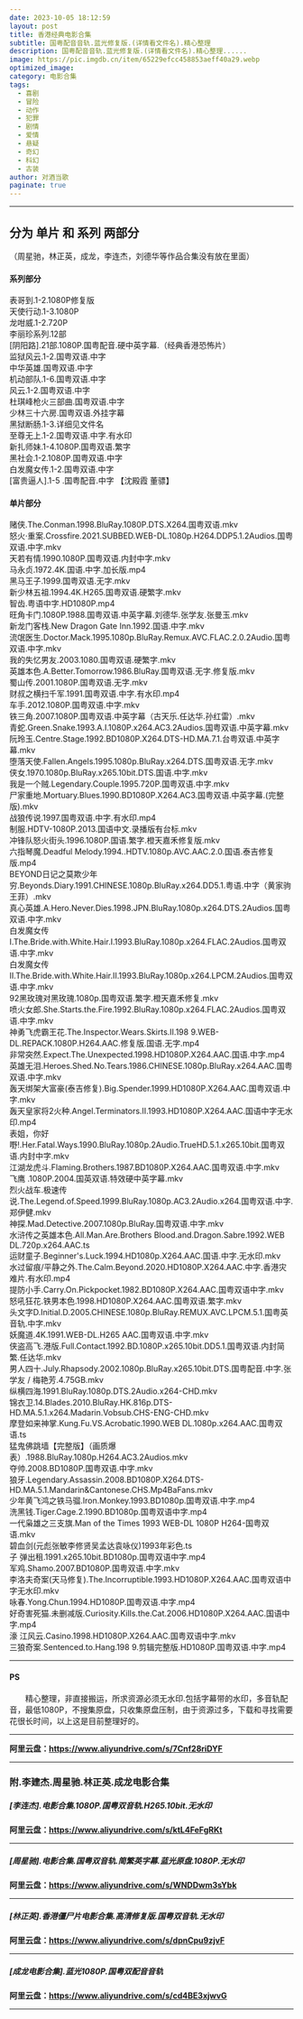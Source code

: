 ```yaml
---
date: 2023-10-05 18:12:59
layout: post
title: 香港经典电影合集
subtitle: 国粤配音音轨.蓝光修复版.(详情看文件名).精心整理
description: 国粤配音音轨.蓝光修复版.(详情看文件名).精心整理......
image: https://pic.imgdb.cn/item/65229efcc458853aeff40a29.webp
optimized_image: 
category: 电影合集
tags:
  - 喜剧
  - 冒险
  - 动作
  - 犯罪
  - 剧情
  - 爱情
  - 悬疑
  - 奇幻
  - 科幻
  - 古装
author: 对酒当歌
paginate: true
---
```

---

## 分为 **单片** 和 **系列** 两部分

（周星驰，林正英，成龙，李连杰，刘德华等作品合集没有放在里面）

#### 系列部分

表哥到.1-2.1080P修复版  
天使行动.1-3.1080P  
龙咁威.1-2.720P  
李丽珍系列.12部  
[阴阳路].21部.1080P.国粤配音.硬中英字幕.（经典香港恐怖片）  
监狱风云.1-2.国粤双语.中字  
中华英雄.国粤双语.中字  
机动部队.1-6.国粤双语.中字  
风云.1-2.国粤双语.中字  
杜琪峰枪火三部曲.国粤双语.中字  
少林三十六房.国粤双语.外挂字幕  
黑狱断肠.1-3.详细见文件名  
至尊无上.1-2.国粤双语.中字.有水印  
新扎师妹.1-4.1080P.国粤双语.繁字  
黑社会.1-2.1080P.国粤双语.中字  
白发魔女传.1-2.国粤双语.中字  
[富贵逼人].1-5 .国粤配音.中字 【沈殿霞 董骠】  

#### 单片部分

赌侠.The.Conman.1998.BluRay.1080P.DTS.X264.国粤双语.mkv  
怒火·重案.Crossfire.2021.SUBBED.WEB-DL.1080p.H264.DDP5.1.2Audios.国粤双语.中字.mkv  
天若有情.1990.1080P.国粤双语.内封中字.mkv  
马永贞.1972.4K.国语.中字.加长版.mp4  
黑马王子.1999.国粤双语.无字.mkv  
新少林五祖.1994.4K.H265.国粤双语.硬繁字.mkv  
智齿.粤语中字.HD1080P.mp4  
旺角卡门.1080P.1988.国粤双语.中英字幕.刘德华.张学友.张曼玉.mkv  
新龙门客栈.New Dragon Gate Inn.1992.国语.中字.mkv  
流氓医生.Doctor.Mack.1995.1080p.BluRay.Remux.AVC.FLAC.2.0.2Audio.国粤双语.中字.mkv  
我的失忆男友.2003.1080.国粤双语.硬繁字.mkv  
英雄本色.A.Better.Tomorrow.1986.BluRay.国粤双语.无字.修复版.mkv  
蜀山传.2001.1080P.国粤双语.无字.mkv  
财叔之横扫千军.1991.国粤双语.中字.有水印.mp4  
车手.2012.1080P.国粤双语.中字.mkv  
铁三角.2007.1080P.国粤双语.中英字幕（古天乐.任达华.孙红雷）.mkv  
青蛇.Green.Snake.1993.A.I.1080P.x264.AC3.2Audios.国粤双语.中英字幕.mkv  
阮玲玉.Centre.Stage.1992.BD1080P.X264.DTS-HD.MA.7.1.台粤双语.中英字幕.mkv  
堕落天使.Fallen.Angels.1995.1080p.BluRay.x264.DTS.国粤双语.无字.mkv  
侠女.1970.1080p.BluRay.x265.10bit.DTS.国语.中字.mkv  
我是一个贼.Legendary.Couple.1995.720P.国粤双语.中字.mkv  
尸家重地.Mortuary.Blues.1990.BD1080P.X264.AC3.国粤双语.中英字幕.(完整版).mkv  
战狼传说.1997.国粤双语.中字.有水印.mp4  
制服.HDTV-1080P.2013.国语中文.录播版有台标.mkv  
冲锋队怒火街头.1996.1080P.国语.繁字.橙天嘉禾修复版.mkv  
六指琴魔.Deadful Melody.1994..HDTV.1080p.AVC.AAC.2.0.国语.泰吉修复版.mp4  
BEYOND日记之莫欺少年穷.Beyonds.Diary.1991.CHINESE.1080p.BluRay.x264.DD5.1.粤语.中字（黄家驹 王菲）.mkv  
真心英雄.A.Hero.Never.Dies.1998.JPN.BluRay.1080p.x264.DTS.2Audios.国粤双语.中字.mkv  
白发魔女传I.The.Bride.with.White.Hair.I.1993.BluRay.1080p.x264.FLAC.2Audios.国粤双语.中字.mkv  
白发魔女传II.The.Bride.with.White.Hair.II.1993.BluRay.1080p.x264.LPCM.2Audios.国粤双语.中字.mkv  
92黑玫瑰对黑玫瑰.1080p.国粤双语.繁字.橙天嘉禾修复.mkv  
喷火女郎.She.Starts.the.Fire.1992.BluRay.1080p.x264.FLAC.2Audios.国粤双语.中字.mkv  
神勇飞虎霸王花.The.Inspector.Wears.Skirts.II.198 9.WEB-DL.REPACK.1080P.H264.AAC.修复版.国语.无字.mp4  
非常突然.Expect.The.Unexpected.1998.HD1080P.X264.AAC.国语.中字.mp4  
英雄无泪.Heroes.Shed.No.Tears.1986.CHINESE.1080p.BluRay.x264.AAC.国粤双语.中字.mkv  
轰天绑架大富豪(泰吉修复).Big.Spender.1999.HD1080P.X264.AAC.国粤双语.中字.mkv  
轰天皇家将2火种.Angel.Terminators.II.1993.HD1080P.X264.AAC.国语中字无水印.mp4  
表姐，你好嘢!.Her.Fatal.Ways.1990.BluRay.1080p.2Audio.TrueHD.5.1.x265.10bit.国粤双语.内封中字.mkv  
江湖龙虎斗.Flaming.Brothers.1987.BD1080P.X264.AAC.国粤双语.中字.mkv  
飞鹰 .1080P.2004.国英双语.特效硬中英字幕.mkv  
烈火战车.极速传说.The.Legend.of.Speed.1999.BluRay.1080p.AC3.2Audio.x264.国粤双语.中字.郑伊健.mkv  
神探.Mad.Detective.2007.1080p.BluRay.国粤双语.中字.mkv  
水浒传之英雄本色.All.Man.Are.Brothers Blood.and.Dragon.Sabre.1992.WEB DL.720p.x264.AAC.ts  
运财童子.Beginner's.Luck.1994.HD1080p.X264.AAC.国语.中字.无水印.mkv  
水过留痕/平静之外.The.Calm.Beyond.2020.HD1080P.X264.AAC.中字.香港灾难片.有水印.mp4  
提防小手.Carry.On.Pickpocket.1982.BD1080P.X264.AAC.国粤双语中字.mkv  
怒吼狂花.铁男本色.1998.HD1080P.X264.AAC.国粤双语.繁字.mkv  
头文字D.Initial.D.2005.CHINESE.1080p.BluRay.REMUX.AVC.LPCM.5.1.国粤英音轨.中字.mkv  
妖魔道.4K.1991.WEB-DL.H265 AAC.国粤双语.中字.mkv  
侠盗高飞.港版.Full.Contact.1992.BD.1080P.x265.10bit.DD5.1.国粤双语.内封简繁.任达华.mkv  
男人四十.July.Rhapsody.2002.1080p.BluRay.x265.10bit.DTS.国粤配音.中字.张学友 / 梅艳芳.4.75GB.mkv  
纵横四海.1991.BluRay.1080p.DTS.2Audio.x264-CHD.mkv  
锦衣卫.14.Blades.2010.BluRay.HK.816p.DTS-HD.MA.5.1.x264.Madarin.Vobsub.CHS-ENG-CHD.mkv  
摩登如来神掌.Kung.Fu.VS.Acrobatic.1990.WEB DL.1080p.x264.AAC.国粤双语.ts  
猛鬼佛跳墙【完整版】（画质爆表）.1988.BluRay.1080p.H264.AC3.2Audios.mkv  
夺帅.2008.BD1080P.国粤双语.中字.mkv  
狼牙.Legendary.Assassin.2008.BD1080P.X264.DTS-HD.MA.5.1.Mandarin&Cantonese.CHS.Mp4BaFans.mkv  
少年黄飞鸿之铁马骝.Iron.Monkey.1993.BD1080p.国粤双语.中字.mp4  
洗黑钱.Tiger.Cage.2.1990.BD1080p.国粤双语中字.mp4  
一代枭雄之三支旗.Man of the Times 1993 WEB-DL 1080P H264-国粤双语.mkv  
碧血剑(元彪张敏李修贤吴孟达袁咏仪)1993年彩色.ts  
子 弹出租.1991.x265.10bit.BD1080p.国粤双语中字.mp4  
军鸡.Shamo.2007.BD1080P.国粤双语.中字.mkv  
李洛夫奇案(天马修复).The.Incorruptible.1993.HD1080P.X264.AAC.国粤双语中字无水印.mkv  
咏春.Yong.Chun.1994.HD1080P.国粤双语.中字.mp4  
好奇害死猫.未删减版.Curiosity.Kills.the.Cat.2006.HD1080P.X264.AAC.国语中字.mp4  
濠 江风云.Casino.1998.HD1080P.X264.AAC.国粤双语中字.mkv  
三狼奇案.Sentenced.to.Hang.198 9.剪辑完整版.HD1080P.国粤双语.中字.mp4  

---

#### PS

　　精心整理，非直接搬运，所求资源必须无水印.包括字幕带的水印，多音轨配音，最低1080P，不搜集原盘，只收集原盘压制，由于资源过多，下载和寻找需要花很长时间，以上这是目前整理好的。

---

**阿里云盘：<https://www.aliyundrive.com/s/7Cnf28riDYF>**

---

### 附.李建杰.周星驰.林正英.成龙电影合集

##### [李连杰].电影合集.1080P.国粤双音轨.H265.10bit.无水印

**阿里云盘：<https://www.aliyundrive.com/s/ktL4FeFgRKt>**

---

##### [周星驰].电影合集.国粤双音轨.简繁英字幕.蓝光原盘.1080P.无水印

**阿里云盘：<https://www.aliyundrive.com/s/WNDDwm3sYbk>**

---

##### [林正英].香港僵尸片电影合集.高清修复版.国粤双音轨.无水印

**阿里云盘：<https://www.aliyundrive.com/s/dpnCpu9zjvF>**

---

##### [成龙电影合集].蓝光1080P.国粤双配音音轨

**阿里云盘：<https://www.aliyundrive.com/s/cd4BE3xjwvG>**

---
